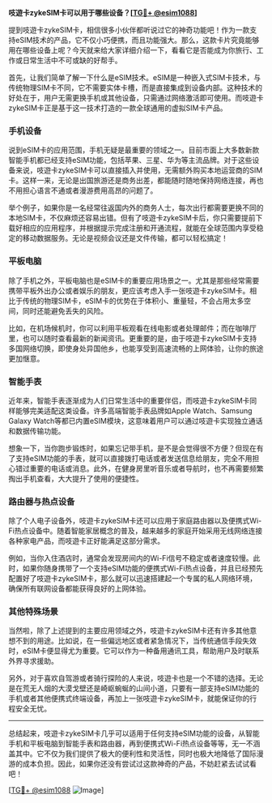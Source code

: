 **吱遊卡zykeSIM卡可以用于哪些设备？[[TG💪+ @esim1088](https://t.me/s/esim1088)]**

提到吱遊卡zykeSIM卡，相信很多小伙伴都听说过它的神奇功能吧！作为一款支持eSIM技术的产品，它不仅小巧便携，而且功能强大。那么，这款卡片究竟能够用在哪些设备上呢？今天就来给大家详细介绍一下，看看它是否能成为你旅行、工作或日常生活中不可或缺的好帮手。

首先，让我们简单了解一下什么是eSIM技术。eSIM是一种嵌入式SIM卡技术，与传统物理SIM卡不同，它不需要实体卡槽，而是直接集成到设备内部。这种技术的好处在于，用户无需更换手机或其他设备，只需通过网络激活即可使用。而吱遊卡zykeSIM卡正是基于这一技术打造的一款全球通用的虚拟SIM卡产品。

### 手机设备

说到eSIM卡的应用范围，手机无疑是最重要的领域之一。目前市面上大多数新款智能手机都已经支持eSIM功能，包括苹果、三星、华为等主流品牌。对于这些设备来说，吱遊卡zykeSIM卡可以直接插入并使用，无需额外购买本地运营商的SIM卡。这样一来，无论是出国旅游还是商务出差，都能随时随地保持网络连接，再也不用担心语言不通或者漫游费用高昂的问题了。

举个例子，如果你是一名经常往返国内外的商务人士，每次出行都需要更换不同的本地SIM卡，不仅麻烦还容易出错。但有了吱遊卡zykeSIM卡后，你只需要提前下载好相应的应用程序，并根据提示完成注册和开通流程，就能在全球范围内享受稳定的移动数据服务。无论是视频会议还是文件传输，都可以轻松搞定！

### 平板电脑

除了手机之外，平板电脑也是eSIM卡的重要应用场景之一。尤其是那些经常需要携带平板外出办公或者娱乐的朋友，更应该考虑入手一张吱遊卡zykeSIM卡。相比于传统的物理SIM卡，eSIM卡的优势在于体积小、重量轻，不会占用太多空间，同时还能避免丢失的风险。

比如，在机场候机时，你可以利用平板观看在线电影或者处理邮件；而在咖啡厅里，也可以随时查看最新的新闻资讯。更重要的是，由于吱遊卡zykeSIM卡支持多国网络切换，即使身处异国他乡，也能享受到高速流畅的上网体验，让你的旅途更加惬意。

### 智能手表

近年来，智能手表逐渐成为人们日常生活中的重要伴侣，而吱遊卡zykeSIM卡同样能够完美适配这类设备。许多高端智能手表品牌如Apple Watch、Samsung Galaxy Watch等都已内置eSIM模块，这意味着用户可以通过吱遊卡实现独立通话和数据传输功能。

想象一下，当你跑步锻炼时，如果忘记带手机，是不是会觉得很不方便？但现在有了支持eSIM功能的手表，就可以直接拨打电话或者发送信息给朋友，完全不用担心错过重要的电话或消息。此外，在健身房里听音乐或者导航时，也不再需要频繁掏出手机查看，大大提升了使用的便捷性。

### 路由器与热点设备

除了个人电子设备外，吱遊卡zykeSIM卡还可以应用于家庭路由器以及便携式Wi-Fi热点设备中。随着智能家居概念的普及，越来越多的家庭开始采用无线网络连接各种家电产品，而吱遊卡正好能满足这部分需求。

例如，当你入住酒店时，通常会发现房间内的Wi-Fi信号不稳定或者速度较慢。此时，如果你随身携带了一个支持eSIM功能的便携式Wi-Fi热点设备，并且已经预先配置好了吱遊卡zykeSIM卡，那么就可以迅速搭建起一个专属的私人网络环境，确保所有联网设备都能获得良好的上网体验。

### 其他特殊场景

当然啦，除了上述提到的主要应用领域之外，吱遊卡zykeSIM卡还有许多其他意想不到的用途。比如说，在一些偏远地区或者紧急情况下，当传统通信手段失效时，eSIM卡便显得尤为重要。它可以作为一种备用通讯工具，帮助用户及时联系外界寻求援助。

另外，对于喜欢自驾游或者骑行探险的人来说，吱遊卡也是一个不错的选择。无论是在荒无人烟的大漠戈壁还是崎岖蜿蜒的山间小道，只要有一部支持eSIM功能的手机或者其他便携式终端设备，再加上一张吱遊卡zykeSIM卡，就能保证你的行程安全无忧。

---

总结起来，吱遊卡zykeSIM卡几乎可以适用于任何支持eSIM功能的设备，从智能手机和平板电脑到智能手表和路由器，再到便携式Wi-Fi热点设备等等，无一不涵盖其中。它不仅为我们提供了极大的便利性和灵活性，同时也极大地降低了国际漫游的成本负担。因此，如果你还没有尝试过这款神奇的产品，不妨赶紧去试试看吧！

[[TG💪+ @esim1088](https://t.me/s/esim1088) ![Image](https://i.postimg.cc/4NQfJmqS/Snipaste-2025-05-13-00-14-12.png)]